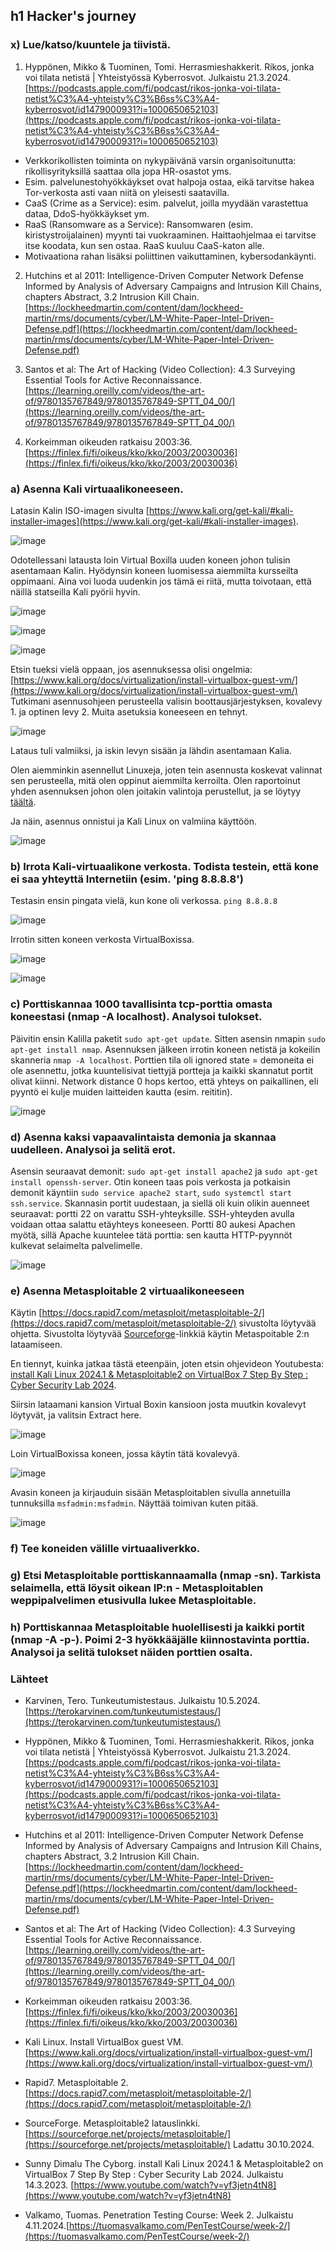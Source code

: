 ## h1 Hacker's journey




### x) Lue/katso/kuuntele ja tiivistä.

1. Hyppönen, Mikko & Tuominen, Tomi. Herrasmieshakkerit. Rikos, jonka voi tilata netistä | Yhteistyössä Kyberrosvot. Julkaistu 21.3.2024. [https://podcasts.apple.com/fi/podcast/rikos-jonka-voi-tilata-netist%C3%A4-yhteisty%C3%B6ss%C3%A4-kyberrosvot/id1479000931?i=1000650652103](https://podcasts.apple.com/fi/podcast/rikos-jonka-voi-tilata-netist%C3%A4-yhteisty%C3%B6ss%C3%A4-kyberrosvot/id1479000931?i=1000650652103)

- Verkkorikollisten toiminta on nykypäivänä varsin organisoitunutta: rikollisyrityksillä saattaa olla jopa HR-osastot yms.
- Esim. palvelunestohyökkäykset ovat halpoja ostaa, eikä tarvitse hakea Tor-verkosta asti vaan niitä on yleisesti saatavilla.
- CaaS (Crime as a Service): esim. palvelut, joilla myydään varastettua dataa, DdoS-hyökkäykset ym.
- RaaS (Ransomware as a Service): Ransomwaren (esim. kiristystroijalainen) myynti tai vuokraaminen. Haittaohjelmaa ei tarvitse itse koodata, kun sen ostaa. RaaS kuuluu CaaS-katon alle.
- Motivaationa rahan lisäksi poliittinen vaikuttaminen, kybersodankäynti.
   

2. Hutchins et al 2011: Intelligence-Driven Computer Network Defense Informed by Analysis of Adversary Campaigns and Intrusion Kill Chains, chapters Abstract, 3.2 Intrusion Kill Chain. [https://lockheedmartin.com/content/dam/lockheed-martin/rms/documents/cyber/LM-White-Paper-Intel-Driven-Defense.pdf](https://lockheedmartin.com/content/dam/lockheed-martin/rms/documents/cyber/LM-White-Paper-Intel-Driven-Defense.pdf)


   

5. Santos et al: The Art of Hacking (Video Collection): 4.3 Surveying Essential Tools for Active Reconnaissance. [https://learning.oreilly.com/videos/the-art-of/9780135767849/9780135767849-SPTT_04_00/](https://learning.oreilly.com/videos/the-art-of/9780135767849/9780135767849-SPTT_04_00/)
   

6. Korkeimman oikeuden ratkaisu 2003:36. [https://finlex.fi/fi/oikeus/kko/kko/2003/20030036](https://finlex.fi/fi/oikeus/kko/kko/2003/20030036)


### a) Asenna Kali virtuaalikoneeseen.


Latasin Kalin ISO-imagen sivulta [https://www.kali.org/get-kali/#kali-installer-images](https://www.kali.org/get-kali/#kali-installer-images).


![image](https://github.com/user-attachments/assets/d9c5c679-5161-46b7-b1ff-4bc4221c77b2)


Odotellessani latausta loin Virtual Boxilla uuden koneen johon tulisin asentamaan Kalin. Hyödynsin koneen luomisessa aiemmilta kursseilta oppimaani. Aina voi luoda uudenkin jos tämä ei riitä, mutta toivotaan, että näillä statseilla Kali pyörii hyvin. 


![image](https://github.com/user-attachments/assets/5b3b3670-ea17-4592-b597-d3998c73dd9f)

![image](https://github.com/user-attachments/assets/7f1dafdd-0bf0-49df-93eb-d0ca411cada9)

![image](https://github.com/user-attachments/assets/91c404da-4708-40f1-a436-3d79d663d169)


Etsin tueksi vielä oppaan, jos asennuksessa olisi ongelmia: [https://www.kali.org/docs/virtualization/install-virtualbox-guest-vm/](https://www.kali.org/docs/virtualization/install-virtualbox-guest-vm/) Tutkimani asennusohjeen perusteella valisin boottausjärjestyksen, kovalevy 1. ja optinen levy 2. Muita asetuksia koneeseen en tehnyt.

![image](https://github.com/user-attachments/assets/495d1436-5f7a-4dd8-8ca0-d95d4c0cf9bd)

Lataus tuli valmiiksi, ja iskin levyn sisään ja lähdin asentamaan Kalia.

Olen aiemminkin asennellut Linuxeja, joten tein asennusta koskevat valinnat sen perusteella, mitä olen oppinut aiemmilta kerroilta. Olen raportoinut yhden asennuksen johon olen joitakin valintoja perustellut, ja se löytyy [täältä](https://github.com/RonjaVee/Installing-Linux/blob/main/Installing%20process.md). 

Ja näin, asennus onnistui ja Kali Linux on valmiina käyttöön.

![image](https://github.com/user-attachments/assets/79c43762-d15f-4b02-9fba-26c2b2b40763)



### b) Irrota Kali-virtuaalikone verkosta. Todista testein, että kone ei saa yhteyttä Internetiin (esim. 'ping 8.8.8.8')

Testasin ensin pingata vielä, kun kone oli verkossa. ``ping 8.8.8.8``

![image](https://github.com/user-attachments/assets/7aa07fcc-f0d5-410e-9057-58370768de63)

Irrotin sitten koneen verkosta VirtualBoxissa.

![image](https://github.com/user-attachments/assets/eed98eba-7fee-4947-8342-83d4200b5b74)

![image](https://github.com/user-attachments/assets/bb2a167e-4e42-4223-9779-31e22061bf6f)


### c) Porttiskannaa 1000 tavallisinta tcp-porttia omasta koneestasi (nmap -A localhost). Analysoi tulokset.


Päivitin ensin Kalilla paketit ``sudo apt-get update``. Sitten asensin nmapin ``sudo apt-get install nmap``. Asennuksen jälkeen irrotin koneen netistä ja kokeilin skanneria ``nmap -A localhost``. Porttien tila oli ignored state = demoneita ei ole asennettu, jotka kuuntelisivat tiettyjä portteja ja kaikki skannatut portit olivat kiinni. Network distance 0 hops kertoo, että yhteys on paikallinen, eli pyyntö ei kulje muiden laitteiden kautta (esim. reititin).

![image](https://github.com/user-attachments/assets/c50bc715-60e9-400f-913a-bf4fd9ae1ad7)



### d) Asenna kaksi vapaavalintaista demonia ja skannaa uudelleen. Analysoi ja selitä erot.

Asensin seuraavat demonit: ``sudo apt-get install apache2`` ja ``sudo apt-get install openssh-server``. Otin koneen taas pois verkosta ja potkaisin demonit käyntiin ``sudo service apache2 start``, ``sudo systemctl start ssh.service``. Skannasin portit uudestaan, ja siellä oli kuin olikin auenneet seuraavat: portti 22 on varattu SSH-yhteyksille. SSH-yhteyden avulla voidaan ottaa salattu etäyhteys koneeseen. Portti 80 aukesi Apachen myötä, sillä Apache kuuntelee tätä porttia: sen kautta HTTP-pyynnöt kulkevat selaimelta palvelimelle.

![image](https://github.com/user-attachments/assets/f411c6b9-f525-4a9a-8db5-472719dd8c29)



### e) Asenna Metasploitable 2 virtuaalikoneeseen

Käytin [https://docs.rapid7.com/metasploit/metasploitable-2/](https://docs.rapid7.com/metasploit/metasploitable-2/) sivustolta löytyvää ohjetta. Sivustolta löytyvää [Sourceforge](https://docs.rapid7.com/metasploit/metasploitable-2/)-linkkiä käytin Metaspoitable 2:n lataamiseen.

En tiennyt, kuinka jatkaa tästä eteenpäin, joten etsin ohjevideon Youtubesta: [install Kali Linux 2024.1 & Metasploitable2 on VirtualBox 7 Step By Step : Cyber Security Lab 2024](https://www.youtube.com/watch?v=yf3jetn4tN8).

Siirsin lataamani kansion Virtual Boxin kansioon josta muutkin kovalevyt löytyvät, ja valitsin Extract here.

![image](https://github.com/user-attachments/assets/e7b814eb-a7ff-44eb-9a83-173a7db62ec2)

Loin VirtualBoxissa koneen, jossa käytin tätä kovalevyä.

![image](https://github.com/user-attachments/assets/6245ccdf-cb51-444f-a048-2f533b79db96)

Avasin koneen ja kirjauduin sisään Metasploitablen sivulla annetuilla tunnuksilla ``msfadmin:msfadmin``. Näyttää toimivan kuten pitää.

![image](https://github.com/user-attachments/assets/914424e2-b38a-4cf5-894f-6013a1ec3dd6)







### f) Tee koneiden välille virtuaaliverkko.


### g) Etsi Metasploitable porttiskannaamalla (nmap -sn). Tarkista selaimella, että löysit oikean IP:n - Metasploitablen weppipalvelimen etusivulla lukee Metasploitable.


### h) Porttiskannaa Metasploitable huolellisesti ja kaikki portit (nmap -A -p-). Poimi 2-3 hyökkääjälle kiinnostavinta porttia. Analysoi ja selitä tulokset näiden porttien osalta.

### Lähteet

- Karvinen, Tero. Tunkeutumistestaus. Julkaistu 10.5.2024. [https://terokarvinen.com/tunkeutumistestaus/](https://terokarvinen.com/tunkeutumistestaus/)

- Hyppönen, Mikko & Tuominen, Tomi. Herrasmieshakkerit. Rikos, jonka voi tilata netistä | Yhteistyössä Kyberrosvot. Julkaistu 21.3.2024. [https://podcasts.apple.com/fi/podcast/rikos-jonka-voi-tilata-netist%C3%A4-yhteisty%C3%B6ss%C3%A4-kyberrosvot/id1479000931?i=1000650652103](https://podcasts.apple.com/fi/podcast/rikos-jonka-voi-tilata-netist%C3%A4-yhteisty%C3%B6ss%C3%A4-kyberrosvot/id1479000931?i=1000650652103)

- Hutchins et al 2011: Intelligence-Driven Computer Network Defense Informed by Analysis of Adversary Campaigns and Intrusion Kill Chains, chapters Abstract, 3.2 Intrusion Kill Chain. [https://lockheedmartin.com/content/dam/lockheed-martin/rms/documents/cyber/LM-White-Paper-Intel-Driven-Defense.pdf](https://lockheedmartin.com/content/dam/lockheed-martin/rms/documents/cyber/LM-White-Paper-Intel-Driven-Defense.pdf)
  
- Santos et al: The Art of Hacking (Video Collection): 4.3 Surveying Essential Tools for Active Reconnaissance. [https://learning.oreilly.com/videos/the-art-of/9780135767849/9780135767849-SPTT_04_00/](https://learning.oreilly.com/videos/the-art-of/9780135767849/9780135767849-SPTT_04_00/)

- Korkeimman oikeuden ratkaisu 2003:36. [https://finlex.fi/fi/oikeus/kko/kko/2003/20030036](https://finlex.fi/fi/oikeus/kko/kko/2003/20030036)

- Kali Linux. Install VirtualBox guest VM. [https://www.kali.org/docs/virtualization/install-virtualbox-guest-vm/](https://www.kali.org/docs/virtualization/install-virtualbox-guest-vm/)

- Rapid7. Metasploitable 2. [https://docs.rapid7.com/metasploit/metasploitable-2/](https://docs.rapid7.com/metasploit/metasploitable-2/)

- SourceForge. Metasploitable2 latauslinkki.[https://sourceforge.net/projects/metasploitable/](https://sourceforge.net/projects/metasploitable/) Ladattu 30.10.2024.

- Sunny Dimalu The Cyborg. install Kali Linux 2024.1 & Metasploitable2 on VirtualBox 7 Step By Step : Cyber Security Lab 2024. Julkaistu 14.3.2023. [https://www.youtube.com/watch?v=yf3jetn4tN8](https://www.youtube.com/watch?v=yf3jetn4tN8)

- Valkamo, Tuomas. Penetration Testing Course: Week 2. Julkaistu 4.11.2024.[https://tuomasvalkamo.com/PenTestCourse/week-2/](https://tuomasvalkamo.com/PenTestCourse/week-2/)



